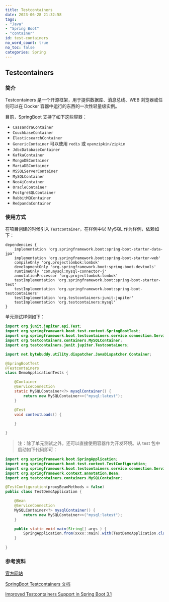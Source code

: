 ```yaml
---
title: Testcontainers
date: 2023-06-28 21:32:58
tags:
- "Java"
- "Spring Boot"
- "container"
id: test-containers
no_word_count: true
no_toc: false
categories: Spring
---
```


## Testcontainers

### 简介

Testcontainers 是一个开源框架，用于提供数据库、消息总线、WEB 浏览器或任何可以在 Docker 容器中运行的东西的一次性轻量级实例。

目前，SpringBoot 支持了如下这些容器：

- `CassandraContainer`
- `CouchbaseContainer`
- `ElasticsearchContainer`
- `GenericContainer` 可以使用 `redis` 或 `openzipkin/zipkin`
- `JdbcDatabaseContainer`
- `KafkaContainer`
- `MongoDBContainer`
- `MariaDBContainer`
- `MSSQLServerContainer`
- `MySQLContainer`
- `Neo4jContainer`
- `OracleContainer`
- `PostgreSQLContainer`
- `RabbitMQContainer`
- `RedpandaContainer`

### 使用方式

在项目创建的时候引入 `Testcontainer`，在样例中以 MySQL 作为样例，依赖如下：

```grovvy
dependencies {
	implementation 'org.springframework.boot:spring-boot-starter-data-jpa'
	implementation 'org.springframework.boot:spring-boot-starter-web'
	compileOnly 'org.projectlombok:lombok'
	developmentOnly 'org.springframework.boot:spring-boot-devtools'
	runtimeOnly 'com.mysql:mysql-connector-j'
	annotationProcessor 'org.projectlombok:lombok'
	testImplementation 'org.springframework.boot:spring-boot-starter-test'
	testImplementation 'org.springframework.boot:spring-boot-testcontainers'
	testImplementation 'org.testcontainers:junit-jupiter'
    testImplementation 'org.testcontainers:mysql'
}
```

单元测试样例如下：

```java
import org.junit.jupiter.api.Test;
import org.springframework.boot.test.context.SpringBootTest;
import org.springframework.boot.testcontainers.service.connection.ServiceConnection;
import org.testcontainers.containers.MySQLContainer;
import org.testcontainers.junit.jupiter.Testcontainers;

import net.bytebuddy.utility.dispatcher.JavaDispatcher.Container;

@SpringBootTest
@Testcontainers
class DemoApplicationTests {

	@Container
    @ServiceConnection
    static MySQLContainer<?> mysqlContainer() {
        return new MySQLContainer<>("mysql:latest");
    }

	@Test
	void contextLoads() {
		
	}

}
```

> 注：除了单元测试之外，还可以直接使用容器作为开发环境。从 test 包中启动如下代码即可：

```java
import org.springframework.boot.SpringApplication;
import org.springframework.boot.test.context.TestConfiguration;
import org.springframework.boot.testcontainers.service.connection.ServiceConnection;
import org.springframework.context.annotation.Bean;
import org.testcontainers.containers.MySQLContainer;

@TestConfiguration(proxyBeanMethods = false)
public class TestDemoApplication {

    @Bean
    @ServiceConnection
    MySQLContainer<?> mysqlContainer() {
        return new MySQLContainer<>("mysql:latest");
    }

    public static void main(String[] args ) {
        SpringApplication.from(xxxx::main).with(TestDemoApplication.class).run(args);
    }
    
}
```

### 参考资料

[官方网站](https://testcontainers.com/)

[SpringBoot Testcontainers 文档](https://docs.spring.io/spring-boot/docs/current/reference/htmlsingle/#features.testing.testcontainers)

[Improved Testcontainers Support in Spring Boot 3.1](https://spring.io/blog/2023/06/23/improved-testcontainers-support-in-spring-boot-3-1)
